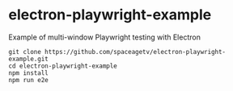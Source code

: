 # electron-playwright-example

Example of multi-window Playwright testing with Electron

```shell
git clone https://github.com/spaceagetv/electron-playwright-example.git
cd electron-playwright-example
npm install
npm run e2e
```
